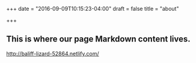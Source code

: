 +++
date = "2016-09-09T10:15:23-04:00"
draft = false
title = "about"

+++

## This is where our page Markdown content lives.

http://baliff-lizard-52864.netlify.com/
